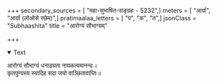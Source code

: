 +++
secondary_sources = [ "महा-सुभाषित-सङ्ग्रहः - 5232",]
meters = [ "आर्या", "आर्या (लोओसे स्छेम)",]
pratimaalaa_letters = [ "प", "क", "त",]
jsonClass = "Subhaashita"
title = "आरोग्यं सौभाग्यम्"

+++

<details open><summary>Text</summary>

आरोग्यं सौभाग्यं धनाढ्यता नायकत्वमानन्दः।  
कृतपुण्यस्य स्यादिह सदा जयो वाञ्छितावाप्तिः॥
</details>
